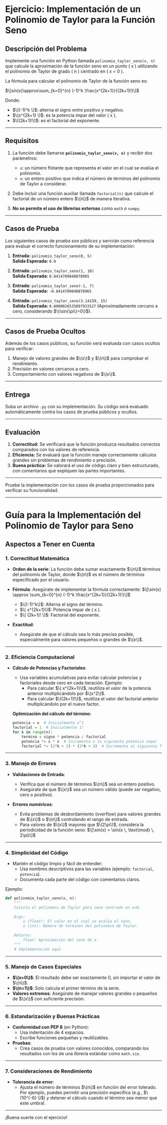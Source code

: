 
# Ejercicio: Implementación de un Polinomio de Taylor para la Función Seno

## **Descripción del Problema**

Implemente una función en Python llamada `polinomio_taylor_seno(x, n)` que calcule la aproximación de la función seno en un punto \( x \) utilizando el polinomio de Taylor de grado \( n \) centrado en \( x = 0 \).

La fórmula para calcular el polinomio de Taylor de la función seno es:

$\[sin(x)\approx\sum_{k=0}^{n} (-1)^k \frac{x^{2k+1}}{(2k+1)!}\]$

Donde:
- $\((-1)^k \)$: alterna el signo entre positivo y negativo.
- $\(x^{2k+1} \)$: es la potencia impar del valor \( x \).
- $\((2k+1)!\)$: es el factorial del exponente.

---

## **Requisitos**

1. La función debe llamarse **`polinomio_taylor_seno(x, n)`** y recibir dos parámetros:
   - `x`: un número flotante que representa el valor en el cual se evalúa el polinomio.
   - `n`: un entero positivo que indica el número de términos del polinomio de Taylor a considerar.

2. Debe incluir una función auxiliar llamada `factorial(n)` que calcule el factorial de un número entero $\(n\)$ de manera iterativa.

3. **No se permite el uso de librerías externas** como `math` o `numpy`.

---

## **Casos de Prueba**

Los siguientes casos de prueba son públicos y servirán como referencia para evaluar el correcto funcionamiento de su implementación:

1. **Entrada:** `polinomio_taylor_seno(0, 5)`  
   **Salida Esperada:** `0.0`

2. **Entrada:** `polinomio_taylor_seno(1, 10)`  
   **Salida Esperada:** `0.8414709848078965`

3. **Entrada:** `polinomio_taylor_seno(-1, 7)`  
   **Salida Esperada:** `-0.8414709848078965`

4. **Entrada:** `polinomio_taylor_seno(3.14159, 15)`  
   **Salida Esperada:** `0.0000026535897933527` (Aproximadamente cercano a cero, considerando $\(\sin(\pi\)=0\)$).

---

## **Casos de Prueba Ocultos**

Además de los casos públicos, su función será evaluada con casos ocultos para verificar:
1. Manejo de valores grandes de $\(x\)$ y $\(n\)$ para comprobar el rendimiento.
2. Precisión en valores cercanos a cero.
3. Comportamiento con valores negativos de $\(x\)$.

---

## **Entrega**

Suba un archivo `.py` con su implementación. Su código será evaluado automáticamente contra los casos de prueba públicos y ocultos.

---

## **Evaluación**

1. **Correctitud:** Se verificará que la función produzca resultados correctos comparados con los valores de referencia.
2. **Eficiencia:** Se evaluará que la función maneje correctamente cálculos grandes sin problemas de rendimiento o precisión.
3. **Buena práctica:** Se valorará el uso de código claro y bien estructurado, con comentarios que expliquen las partes importantes.

---
Pruebe la implementación con los casos de prueba proporcionados para verificar su funcionalidad.

---

# Guía para la Implementación del Polinomio de Taylor para Seno

## **Aspectos a Tener en Cuenta**

### **1. Correctitud Matemática**
- **Orden de la serie**: La función debe sumar exactamente $\(n\)$ términos del polinomio de Taylor, donde $\(n\)$ es el número de términos especificado por el usuario.
- **Fórmula**: Asegúrate de implementar la fórmula correctamente:
  $\[\sin(x) \approx \sum_{k=0}^{n} (-1)^k \frac{x^{2k+1}}{(2k+1)!}\]$
  - $\((-1)^k\)$: Alterna el signo del término.
  - $\( x^{2k+1}\)$: Potencia impar de \( x \).
  - $\( (2k+1)! \)$: Factorial del exponente.

- **Exactitud**:
  - Asegúrate de que el cálculo sea lo más preciso posible, especialmente para valores pequeños o grandes de $\(x\)$.

---

### **2. Eficiencia Computacional**
- **Cálculo de Potencias y Factoriales**:
  - Usa variables acumulativas para evitar calcular potencias y factoriales desde cero en cada iteración.
    Ejemplo:
    - Para calcular $\( x^{2k+1}\)$, reutiliza el valor de la potencia anterior multiplicándolo por $\(x^2\)$.
    - Para calcular $\((2k+1)!\)$, reutiliza el valor del factorial anterior multiplicándolo por el nuevo factor.

  **Optimización del cálculo del término:**
  ```python
  potencia = x  # Inicialmente x^1
  factorial = 1  # Inicialmente 1!
  for k in range(n):
      termino = signo * potencia / factorial
      potencia *= x * x  # Incrementa a la siguiente potencia impar
      factorial *= (2*k + 2) * (2*k + 3)  # Incrementa al siguiente factorial impar
  ```
---

### **3. Manejo de Errores**
- **Validaciones de Entrada**:
  - Verifica que el número de términos $\(n\)$ sea un entero positivo.
  - Asegúrate de que $\(x\)$ sea un número válido (puede ser negativo, cero o positivo).
  
- **Errores numéricos**:
  - Evita problemas de desbordamiento (overflow) para valores grandes de $\(x\)$ o $\(n\)$ controlando el rango de entrada.
  - Para valores de $\(x\)$ mayores que $\(2\pi\)$, considera la periodicidad de la función seno:
    $\[\sin(x) = \sin(x \, \text{mod} \, 2\pi)\]$

---

### **4. Simplicidad del Código**
- Mantén el código limpio y fácil de entender:
  - Usa nombres descriptivos para las variables (ejemplo: `factorial`, `potencia`).
  - Documenta cada parte del código con comentarios claros.

Ejemplo:
```python
def polinomio_taylor_seno(x, n):
    """
    Calcula el polinomio de Taylor para seno centrado en x=0.
    
    Args:
        x (float): El valor en el cual se evalúa el seno.
        n (int): Número de términos del polinomio de Taylor.
    
    Returns:
        float: Aproximación del seno de x.
    """
    # Implementación aquí
```

---

### **5. Manejo de Casos Especiales**
- **$\(x=0\)$**: El resultado debe ser exactamente 0, sin importar el valor de $\(n\)$.
- **$\(n=1\)$**: Solo calcula el primer término de la serie.
- **Valores extremos**: Asegúrate de manejar valores grandes o pequeños de $\(x\)$ con suficiente precisión.

---

### **6. Estandarización y Buenas Prácticas**
- **Conformidad con PEP 8** (en Python):
  - Usa indentación de 4 espacios.
  - Escribe funciones pequeñas y reutilizables.
- **Pruebas**:
  - Crea casos de prueba con valores conocidos, comparando los resultados con los de una librería estándar como `math.sin`.

---

### **7. Consideraciones de Rendimiento**
- **Tolerancia de error**:
  - Ajusta el número de términos $\(n\)$ en función del error tolerado. Por ejemplo, puedes permitir una precisión específica (e.g., $\(10^{-6} \)$) y detener el cálculo cuando el término sea menor que este umbral.

---



¡Buena suerte con el ejercicio!
